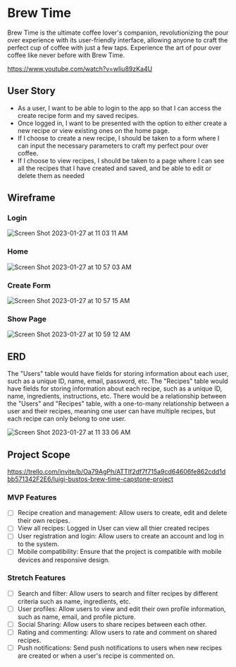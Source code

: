 # Brew Time
Brew Time is the ultimate coffee lover's companion, revolutionizing the pour over experience with its user-friendly interface, allowing anyone to craft the perfect cup of coffee with just a few taps. Experience the art of pour over coffee like never before with Brew Time.

https://www.youtube.com/watch?v=wIiu89zKa4U

## User Story
- As a user, I want to be able to login to the app so that I can access the create recipe form and my saved recipes. 
- Once logged in, I want to be presented with the option to either create a new recipe or view existing ones on the home page. 
- If I choose to create a new recipe, I should be taken to a form where I can input the necessary parameters to craft my perfect pour over coffee. 
- If I choose to view recipes, I should be taken to a page where I can see all the recipes that I have created and saved, and be able to edit or delete them as needed

## Wireframe

### Login
![Screen Shot 2023-01-27 at 11 03 11 AM](https://user-images.githubusercontent.com/102126687/215174397-6e0abf8f-9004-4062-a407-25bd96bf3647.png)

### Home 
![Screen Shot 2023-01-27 at 10 57 03 AM](https://user-images.githubusercontent.com/102126687/215174492-66249bde-de70-4f00-aaa2-804116d5ab5b.png)

### Create Form 
![Screen Shot 2023-01-27 at 10 57 15 AM](https://user-images.githubusercontent.com/102126687/215174578-c1421880-e1ba-4ced-99a9-a0ea52b36e4a.png)

### Show Page
![Screen Shot 2023-01-27 at 10 59 12 AM](https://user-images.githubusercontent.com/102126687/215174678-a3c673ff-7f55-4a07-96c6-84b51310c498.png)


## ERD
The "Users" table would have fields for storing information about each user, such as a unique ID, name, email, password, etc.
The "Recipes" table would have fields for storing information about each recipe, such as a unique ID, name, ingredients, instructions, etc.
There would be a relationship between the "Users" and "Recipes" table, with a one-to-many relationship between a user and their recipes, meaning one user can have multiple recipes, but each recipe can only belong to one user.

![Screen Shot 2023-01-27 at 11 33 06 AM](https://user-images.githubusercontent.com/102126687/215181094-54ef6ac3-a604-46cb-a2a0-33065cec0899.png)

## Project Scope

https://trello.com/invite/b/Oa79AgPh/ATTIf2df7f715a9cd64606fe862cdd1dbb571342F2E6/luigi-bustos-brew-time-capstone-project

### MVP Features
- [ ] Recipe creation and management: Allow users to create, edit and delete their own recipes.
- [ ] View all recipes: Logged in User can view all thier created recipes
- [ ] User registration and login: Allow users to create an account and log in to the system.
- [ ] Mobile compatibility: Ensure that the project is compatible with mobile devices and responsive design.

### Stretch Features
- [ ] Search and filter: Allow users to search and filter recipes by different criteria such as name, ingredients, etc.
- [ ] User profiles: Allow users to view and edit their own profile information, such as name, email, and profile picture.
- [ ] Social Sharing: Allow users to share recipes between each other.
- [ ] Rating and commenting: Allow users to rate and comment on shared recipes.
- [ ] Push notifications: Send push notifications to users when new recipes are created or when a user's recipe is commented on.
